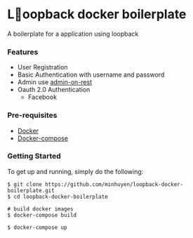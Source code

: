 # Loopback docker boilerplate #

A boilerplate for a application using loopback

### Features ###

* User Registration
* Basic Authentication with username and password
* Admin use [admin-on-rest](https://github.com/marmelab/admin-on-rest)
* Oauth 2.0 Authentication
  * Facebook

### Pre-requisites ###

* [Docker](https://www.docker.com/)
* [Docker-compose](https://docs.docker.com/compose/install/)

### Getting Started ###

To get up and running, simply do the following:

    $ git clone https://github.com/minhuyen/loopback-docker-boilerplate.git
    $ cd loopback-docker-boilerplate

    # build docker images
    $ docker-compose build 

    $ docker-compose up
